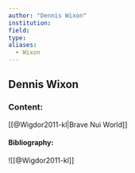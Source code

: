 ```yaml
---
author: "Dennis Wixon"
institution:
field:
type:
aliases:
  - Wixon
---
```


## Dennis Wixon

### Content:
[[@Wigdor2011-kl|Brave Nui World]]

#### Bibliography:

![[@Wigdor2011-kl]]